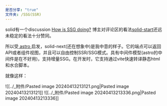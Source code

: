 ```yaml
---
是否分享: "true"
文件夹: /SSG(SSR)
---
```



solid有一个discussion [ How is SSG doing?](https://github.com/solidjs/solid/discussions/686) 博主对评论区的看法[solid-start](https://github.com/solidjs/solid-start)还远未稳定的看法十分赞同。

所以受[ astro ](https://astro.build/)启发，solid-next(还在想象中)是我中意的样子。它的端点可以返回API或者组件视图，并且可以自由控制SSR/SSG模式。具有中间件模型(astro的中间件是在不好用)，支持增量SSG。在开发时，它支持通过vite快速转译静态html和水合脚本。

就像这样：

![[../_附件/Pasted image 20240413213121.png|Pasted image 20240413213121]]
![[../_附件/Pasted image 20240413213336.png|Pasted image 20240413213336]]
